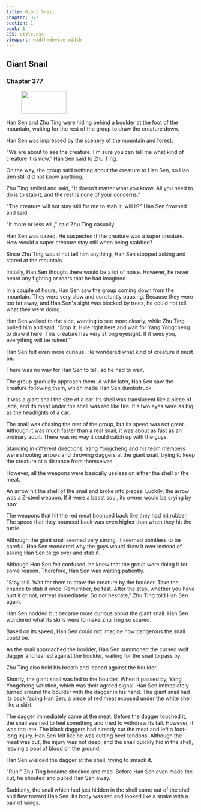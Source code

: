 ```yaml
---
title: Giant Snail
chapter: 377
section: 1
book: 1
CSS: style.css
viewport: width=device-width
---
```


## Giant Snail

### Chapter 377

<figure>
	<img src="../Images/gem.gif" alt="" id="gem" width="120" height="60" />
</figure>

Han Sen and Zhu Ting were hiding behind a boulder at the foot of the mountain, waiting for the rest of the group to draw the creature down.

Han Sen was impressed by the scenery of the mountain and forest.

"We are about to see the creature. I'm sure you can tell me what kind of creature it is now," Han Sen said to Zhu Ting.

On the way, the group said nothing about the creature to Han Sen, so Han Sen still did not know anything.

Zhu Ting smiled and said, "It doesn't matter what you know. All you need to do is to stab it, and the rest is none of your concerns."

"The creature will not stay still for me to stab it, will it?" Han Sen frowned and said.

"It more or less will," said Zhu Ting casually.

Han Sen was dazed. He suspected if the creature was a super creature. How would a super creature stay still when being stabbed?

Since Zhu Ting would not tell him anything, Han Sen stopped asking and stared at the mountain.

Initially, Han Sen thought there would be a lot of noise. However, he never heard any fighting or roars that he had imagined.

In a couple of hours, Han Sen saw the group coming down from the mountain. They were very slow and constantly pausing. Because they were too far away, and Han Sen's sight was blocked by trees, he could not tell what they were doing.

Han Sen walked to the side, wanting to see more clearly, while Zhu Ting pulled him and said, "Stop it. Hide right here and wait for Yang Yongcheng to draw it here. This creature has very strong eyesight. If it sees you, everything will be ruined."

Han Sen felt even more curious. He wondered what kind of creature it must be.

There was no way for Han Sen to tell, so he had to wait.

The group gradually approach them. A while later, Han Sen saw the creature following them, which made Han Sen dumbstruck.

It was a giant snail the size of a car. Its shell was translucent like a piece of jade, and its meat under the shell was red like fire. It's two eyes were as big as the headlights of a car.

The snail was chasing the rest of the group, but its speed was not great. Although it was much faster than a real snail, it was about as fast as an ordinary adult. There was no way it could catch up with the guys.

Standing in different directions, Yang Yongcheng and his team members were shooting arrows and throwing daggers at the giant snail, trying to keep the creature at a distance from themselves.

However, all the weapons were basically useless on either the shell or the meat.

An arrow hit the shell of the snail and broke into pieces. Luckily, the arrow was a Z-steel weapon. If it were a beast soul, its owner would be crying by now.

The weapons that hit the red meat bounced back like they had hit rubber. The speed that they bounced back was even higher than when they hit the turtle.

Although the giant snail seemed very strong, it seemed pointless to be careful. Han Sen wondered why the guys would draw it over instead of asking Han Sen to go over and stab it.

Although Han Sen felt confused, he knew that the group were doing it for some reason. Therefore, Han Sen was waiting patiently.

"Stay still. Wait for them to draw the creature by the boulder. Take the chance to stab it once. Remember, be fast. After the stab, whether you have hurt it or not, retreat immediately. Do not hesitate," Zhu Ting told Han Sen again.

Han Sen nodded but became more curious about the giant snail. Han Sen wondered what its skills were to make Zhu Ting so scared.

Based on its speed, Han Sen could not imagine how dangerous the snail could be.

As the snail approached the boulder, Han Sen summoned the cursed wolf dagger and leaned against the boulder, waiting for the snail to pass by.

Zhu Ting also held his breath and leaned against the boulder.

Shortly, the giant snail was led to the boulder. When it passed by, Yang Yongcheng whistled, which was their agreed signal. Han Sen immediately turned around the boulder with the dagger in his hand. The giant snail had its back facing Han Sen, a piece of red meat exposed under the white shell like a skirt.

The dagger immediately came at the meat. Before the dagger touched it, the snail seemed to feel something and tried to withdraw its tail. However, it was too late. The black daggers had already cut the meat and left a foot-long injury. Han Sen felt like he was cutting beef tendons. Although the meat was cut, the injury was not deep, and the snail quickly hid in the shell, leaving a pool of blood on the ground.

Han Sen wielded the dagger at the shell, trying to smack it.

"Run!" Zhu Ting became shocked and mad. Before Han Sen even made the cut, he shouted and pulled Han Sen away.

Suddenly, the snail which had just hidden in the shell came out of the shell and flew toward Han Sen. Its body was red and looked like a snake with a pair of wings.